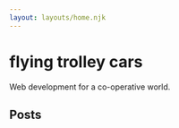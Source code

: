 ```yaml
---
layout: layouts/home.njk
---
```


# flying trolley cars

Web development for a co-operative world.

## Posts
